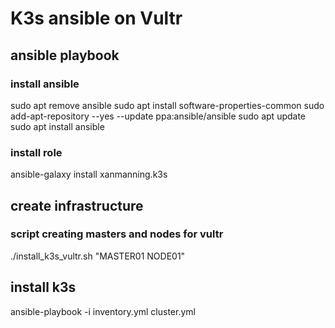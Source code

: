 # K3s ansible on Vultr
## ansible playbook
### install ansible
sudo apt remove ansible 
sudo apt install software-properties-common
sudo add-apt-repository --yes --update ppa:ansible/ansible
sudo apt update
sudo apt install ansible
### install role 
ansible-galaxy install xanmanning.k3s

## create infrastructure
### script creating masters and nodes for vultr
./install_k3s_vultr.sh "MASTER01 NODE01"
## install k3s
ansible-playbook -i inventory.yml cluster.yml
